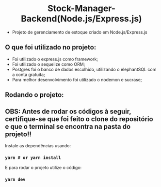 <h1 align="center">Stock-Manager-Backend(Node.js/Express.js)</h1>

- Projeto de gerenciamento de estoque criado em Node.js/Express.js

## O que foi utilizado no projeto:
  - Foi utilizado o express.js como framework;
  - Foi utilizado o sequelize como ORM;
  - Postgres foi o banco de dados escolhido, utilizando o elephantSQL com a conta gratuita;
  - Para melhor desenvolvimento foi utilizado o nodemon e sucrase;

## Rodando o projeto:

<b><h2>OBS: Antes de rodar os códigos à seguir, certifique-se que foi feito o clone do repositório e que o terminal se encontra na pasta do projeto!!</h2></b>

Instale as dependências usando:

### `yarn # or yarn install`

E para rodar o projeto utilize o código:

### `yarn dev`
